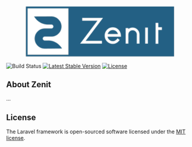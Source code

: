 <p align="center"><img src="/public/front/assets/images/zenit.png" width="400"></a></p>
<p align="center">
 
<a ><img src="https://travis-ci.com/jshidalgo/zenit-deploy.svg?token=823ruEwGPzU5vysoNZzp&branch=master" alt="Build Status"></a>
<a href="https://packagist.org/packages/laravel/framework"><img src="https://img.shields.io/badge/version-beta-lightgrey" alt="Latest Stable Version"></a>
<a href="https://packagist.org/packages/laravel/framework"><img src="https://img.shields.io/packagist/l/laravel/framework" alt="License"></a>
</p>

## About Zenit
...


## License

The Laravel framework is open-sourced software licensed under the [MIT license](https://opensource.org/licenses/MIT).
